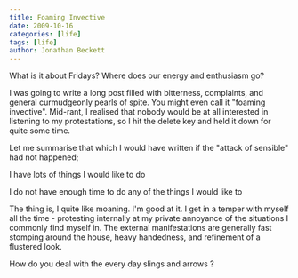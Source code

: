 ```yaml
---
title: Foaming Invective
date: 2009-10-16
categories: [life]
tags: [life]
author: Jonathan Beckett
---
```


What is it about Fridays? Where does our energy and enthusiasm go?

I was going to write a long post filled with bitterness, complaints, and general curmudgeonly pearls of spite. You might even call it "foaming invective". Mid-rant, I realised that nobody would be at all interested in listening to my protestations, so I hit the delete key and held it down for quite some time.

Let me summarise that which I would have written if the "attack of sensible" had not happened;

I have lots of things I would like to do

I do not have enough time to do any of the things I would like to

The thing is, I quite like moaning. I'm good at it. I get in a temper with myself all the time - protesting internally at my private annoyance of the situations I commonly find myself in. The external manifestations are generally fast stomping around the house, heavy handedness, and refinement of a flustered look.

How do you deal with the every day slings and arrows ?